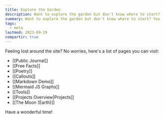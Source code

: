 ```yaml
---
title: Explore the Garden
description: Want to explore the garden but don't know where to start? You came to the right place.
summary: Want to explore the garden but don't know where to start? You came to the right place.
tags:
  - meta
lastmod: 2023-09-29
compartir: true
---
```



Feeling lost around the site? No worries, here's a list of pages you can visit:

* [[Public Journal]]
* [[Free Facts]]
* [[Poetry]]
* [[Callouts]]
* [[Markdown Demo]]
* [[Mermaid JS Graphs]]
* [[Tools]]
* [[Projects Overview|Projects]]
* [[The Moon (Earth)]]

Have a wonderful time!
